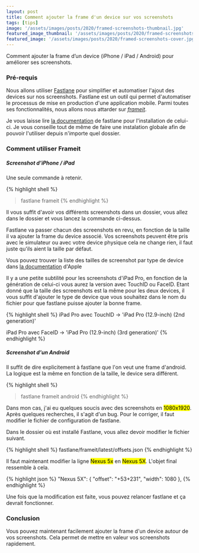 ```yaml
---
layout: post
title: Comment ajouter la frame d'un device sur vos screenshots
tags: [tips]
image: '/assets/images/posts/2020/framed-screenshots-thumbnail.jpg'
featured_image_thumbnail: '/assets/images/posts/2020/framed-screenshots-thumbnail.jpg'
featured_image: '/assets/images/posts/2020/framed-screenshots-cover.jpg'
---
```


Comment ajouter la frame d’un device (iPhone / iPad / Android) pour améliorer ses screenshots.

### Pré-requis

Nous allons utiliser [Fastlane](https://fastlane.tools) pour simplifier et automatiser l'ajout des devices sur nos screenshots. Fastlane est un outil qui permet d'automatiser le processus de mise en production d'une application mobile. Parmi toutes ses fonctionnalités, nous allons nous attarder sur *[frameit](https://docs.fastlane.tools/actions/frameit/)*.

Je vous laisse lire [la documentation](https://docs.fastlane.tools/getting-started/ios/setup/) de fastlane pour l'installation de celui-ci. Je vous conseille tout de même de faire une instalation globale afin de pouvoir l'utiliser depuis n'importe quel dossier.

### Comment utiliser Frameit

##### Screenshot d'iPhone / iPad

Une seule commande à retenir.

{% highlight shell %}
> fastlane frameit
{% endhighlight %}

Il vous suffit d'avoir vos différents screenshots dans un dossier, vous allez dans le dossier et vous lancez la commande ci-dessus. 

Fastlane va passer chacun des screenshots en revu, en fonction de la taille il va ajouter la frame du device associé. Vos screenshots peuvent être pris avec le simulateur ou avec votre device physique cela ne change rien, il faut juste qu'ils aient la taille par défaut. 

Vous pouvez trouver la liste des tailles de screenshot par type de device dans [la documentation](https://help.apple.com/app-store-connect/#/devd274dd925) d'Apple


Il y a une petite subtilité pour les screenshots d'iPad Pro, en fonction de la génération de celui-ci vous aurez la version avec TouchID ou FaceID. Etant donné que la taille des screenshots est la même pour les deux devices, il vous suffit d'ajouter le type de device que vous souhaitez dans le nom du fichier pour que fastlane puisse ajouter la bonne frame. 

{% highlight shell %}
iPad Pro avec TouchID   -> 'iPad Pro (12.9-inch) (2nd generation)'

iPad Pro avec FaceID    -> 'iPad Pro (12.9-inch) (3rd generation)'
{% endhighlight %}

##### Screenshot d'un Android

Il suffit de dire explicitement à fastlane que l'on veut une frame d'android. La logique est la même en fonction de la taille, le device sera différent. 

{% highlight shell %}
> fastlane frameit android
{% endhighlight %}

Dans mon cas, j'ai eu quelques soucis avec des screenshots en <mark>1080x1920</mark>. Après quelques recherches, il s'agit d'un bug. Pour le corriger, il faut modifier le fichier de configuration de fastlane. 

Dans le dossier où est installé Fastlane, vous allez devoir modifier le fichier suivant.

{% highlight shell %}
fastlane/frameit/latest/offsets.json
{% endhighlight %}

Il faut maintenant modifier la ligne <mark>Nexus 5x</mark> en <mark>Nexus 5X</mark>. L'objet final ressemble à cela. 

{% highlight json %}
"Nexus 5X": {
    "offset": "+53+231",
    "width": 1080
},
{% endhighlight %}

Une fois que la modification est faite, vous pouvez relancer fastlane et ça devrait fonctionner. 

### Conclusion

Vous pouvez maintenant facilement ajouter la frame d'un device autour de vos screenshots. Cela permet de mettre en valeur vos screenshots rapidement.


